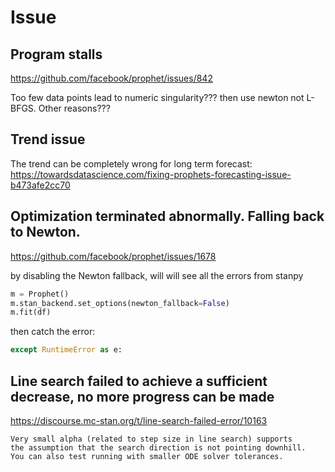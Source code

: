 # Issue

## Program stalls
https://github.com/facebook/prophet/issues/842

Too few data points lead to numeric singularity??? then use newton not L-BFGS. Other reasons???

## Trend issue
The trend can be completely wrong for long term forecast:
https://towardsdatascience.com/fixing-prophets-forecasting-issue-b473afe2cc70

## Optimization terminated abnormally. Falling back to Newton.
https://github.com/facebook/prophet/issues/1678

by disabling the Newton fallback, will will see all the errors from stanpy
```py
m = Prophet()
m.stan_backend.set_options(newton_fallback=False)
m.fit(df)
```
then catch the error:
```py
except RuntimeError as e: 
```

## Line search failed to achieve a sufficient decrease, no more progress can be made
https://discourse.mc-stan.org/t/line-search-failed-error/10163
```
Very small alpha (related to step size in line search) supports
the assumption that the search direction is not pointing downhill.
You can also test running with smaller ODE solver tolerances.
```
